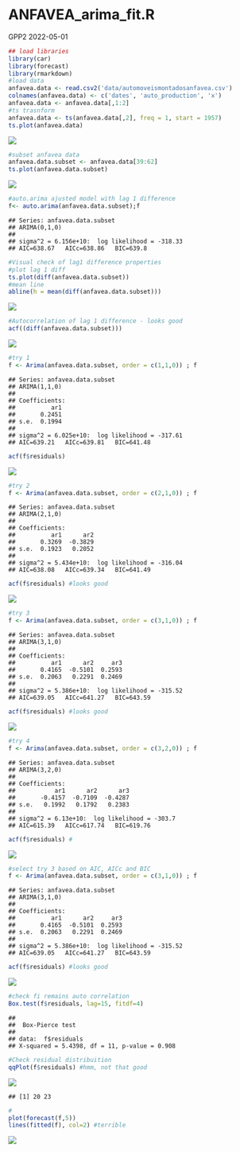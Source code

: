 ANFAVEA\_arima\_fit.R
================
GPP2
2022-05-01

``` r
## load libraries
library(car)
library(forecast)
library(rmarkdown)
#load data
anfavea.data <- read.csv2('data/automoveismontadosanfavea.csv') 
colnames(anfavea.data) <- c('dates', 'auto_production', 'x')
anfavea.data <- anfavea.data[,1:2]
#ts trasnform
anfavea.data <- ts(anfavea.data[,2], freq = 1, start = 1957)
ts.plot(anfavea.data)
```

![](ANFAVEA_arima_fit_files/figure-gfm/unnamed-chunk-1-1.png)<!-- -->

``` r
#subset anfavea data
anfavea.data.subset <- anfavea.data[39:62]
ts.plot(anfavea.data.subset)
```

![](ANFAVEA_arima_fit_files/figure-gfm/unnamed-chunk-1-2.png)<!-- -->

``` r
#auto.arima ajusted model with lag 1 difference
f<- auto.arima(anfavea.data.subset);f
```

    ## Series: anfavea.data.subset 
    ## ARIMA(0,1,0) 
    ## 
    ## sigma^2 = 6.156e+10:  log likelihood = -318.33
    ## AIC=638.67   AICc=638.86   BIC=639.8

``` r
#Visual check of lag1 difference properties
#plot lag 1 diff
ts.plot(diff(anfavea.data.subset))
#mean line
abline(h = mean(diff(anfavea.data.subset)))
```

![](ANFAVEA_arima_fit_files/figure-gfm/unnamed-chunk-1-3.png)<!-- -->

``` r
#Autocorrelation of lag 1 difference - looks good
acf((diff(anfavea.data.subset)))
```

![](ANFAVEA_arima_fit_files/figure-gfm/unnamed-chunk-1-4.png)<!-- -->

``` r
#try 1
f <- Arima(anfavea.data.subset, order = c(1,1,0)) ; f
```

    ## Series: anfavea.data.subset 
    ## ARIMA(1,1,0) 
    ## 
    ## Coefficients:
    ##          ar1
    ##       0.2451
    ## s.e.  0.1994
    ## 
    ## sigma^2 = 6.025e+10:  log likelihood = -317.61
    ## AIC=639.21   AICc=639.81   BIC=641.48

``` r
acf(f$residuals)
```

![](ANFAVEA_arima_fit_files/figure-gfm/unnamed-chunk-1-5.png)<!-- -->

``` r
#try 2
f <- Arima(anfavea.data.subset, order = c(2,1,0)) ; f
```

    ## Series: anfavea.data.subset 
    ## ARIMA(2,1,0) 
    ## 
    ## Coefficients:
    ##          ar1      ar2
    ##       0.3269  -0.3829
    ## s.e.  0.1923   0.2052
    ## 
    ## sigma^2 = 5.434e+10:  log likelihood = -316.04
    ## AIC=638.08   AICc=639.34   BIC=641.49

``` r
acf(f$residuals) #looks good
```

![](ANFAVEA_arima_fit_files/figure-gfm/unnamed-chunk-1-6.png)<!-- -->

``` r
#try 3
f <- Arima(anfavea.data.subset, order = c(3,1,0)) ; f
```

    ## Series: anfavea.data.subset 
    ## ARIMA(3,1,0) 
    ## 
    ## Coefficients:
    ##          ar1      ar2     ar3
    ##       0.4165  -0.5101  0.2593
    ## s.e.  0.2063   0.2291  0.2469
    ## 
    ## sigma^2 = 5.386e+10:  log likelihood = -315.52
    ## AIC=639.05   AICc=641.27   BIC=643.59

``` r
acf(f$residuals) #looks good
```

![](ANFAVEA_arima_fit_files/figure-gfm/unnamed-chunk-1-7.png)<!-- -->

``` r
#try 4
f <- Arima(anfavea.data.subset, order = c(3,2,0)) ; f
```

    ## Series: anfavea.data.subset 
    ## ARIMA(3,2,0) 
    ## 
    ## Coefficients:
    ##           ar1      ar2      ar3
    ##       -0.4157  -0.7109  -0.4287
    ## s.e.   0.1992   0.1792   0.2383
    ## 
    ## sigma^2 = 6.13e+10:  log likelihood = -303.7
    ## AIC=615.39   AICc=617.74   BIC=619.76

``` r
acf(f$residuals) #
```

![](ANFAVEA_arima_fit_files/figure-gfm/unnamed-chunk-1-8.png)<!-- -->

``` r
#select try 3 based on AIC, AICc and BIC
f <- Arima(anfavea.data.subset, order = c(3,1,0)) ; f
```

    ## Series: anfavea.data.subset 
    ## ARIMA(3,1,0) 
    ## 
    ## Coefficients:
    ##          ar1      ar2     ar3
    ##       0.4165  -0.5101  0.2593
    ## s.e.  0.2063   0.2291  0.2469
    ## 
    ## sigma^2 = 5.386e+10:  log likelihood = -315.52
    ## AIC=639.05   AICc=641.27   BIC=643.59

``` r
acf(f$residuals) #looks good
```

![](ANFAVEA_arima_fit_files/figure-gfm/unnamed-chunk-1-9.png)<!-- -->

``` r
#check fi remains auto correlation
Box.test(f$residuals, lag=15, fitdf=4)
```

    ## 
    ##  Box-Pierce test
    ## 
    ## data:  f$residuals
    ## X-squared = 5.4398, df = 11, p-value = 0.908

``` r
#Check residual distribuition
qqPlot(f$residuals) #hmm, not that good
```

![](ANFAVEA_arima_fit_files/figure-gfm/unnamed-chunk-1-10.png)<!-- -->

    ## [1] 20 23

``` r
#
plot(forecast(f,5))                   
lines(fitted(f), col=2) #terrible
```

![](ANFAVEA_arima_fit_files/figure-gfm/unnamed-chunk-1-11.png)<!-- -->
